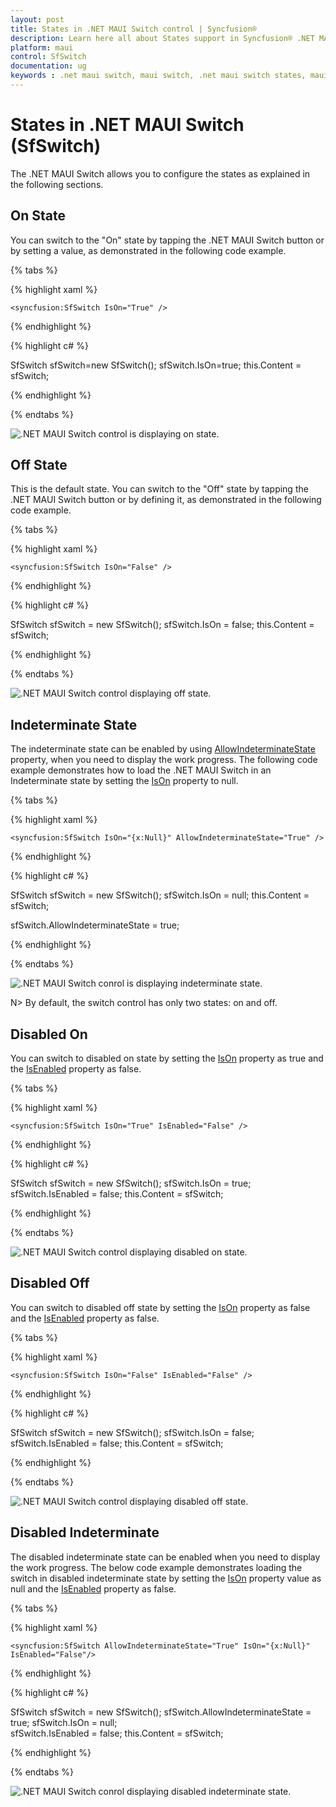 ```yaml
---
layout: post
title: States in .NET MAUI Switch control | Syncfusion®
description: Learn here all about States support in Syncfusion® .NET MAUI Switch (SfSwitch) control, its elements, and more.
platform: maui
control: SfSwitch
documentation: ug
keywords : .net maui switch, maui switch, .net maui switch states, maui switch state.
---
```


# States in .NET MAUI Switch (SfSwitch)

The .NET MAUI Switch allows you to configure the states as explained in the following sections.

## On State

You can switch to the "On" state by tapping the .NET MAUI Switch button or by setting a value, as demonstrated in the following code example.

{% tabs %}

{% highlight xaml %}

    <syncfusion:SfSwitch IsOn="True" />

{% endhighlight %}

{% highlight c# %}

SfSwitch sfSwitch=new SfSwitch();
sfSwitch.IsOn=true;
this.Content = sfSwitch;

{% endhighlight %}

{% endtabs %}

![.NET MAUI Switch control is displaying on state.](images/States/net-maui-switch-state-on.png)

## Off State

This is the default state. You can switch to the "Off" state by tapping the .NET MAUI Switch button or by defining it, as demonstrated in the following code example.

{% tabs %}

{% highlight xaml %}

    <syncfusion:SfSwitch IsOn="False" />

{% endhighlight %}

{% highlight c# %}

SfSwitch sfSwitch = new SfSwitch();
sfSwitch.IsOn = false;
this.Content = sfSwitch;

{% endhighlight %}

{% endtabs %}

![.NET MAUI Switch control displaying off state.](images/States/net-maui-switch-state-off.png)

## Indeterminate State

The indeterminate state can be enabled by using [AllowIndeterminateState](https://help.syncfusion.com/cr/maui/Syncfusion.Maui.Buttons.SfSwitch.html#Syncfusion_Maui_Buttons_SfSwitch_AllowIndeterminateState) property, when you need to display the work progress. The following code example demonstrates how to load the .NET MAUI Switch in an Indeterminate state by setting the [IsOn](https://help.syncfusion.com/cr/maui/Syncfusion.Maui.Buttons.SfSwitch.html#Syncfusion_Maui_Buttons_SfSwitch_IsOn) property to null.

{% tabs %}

{% highlight xaml %}

    <syncfusion:SfSwitch IsOn="{x:Null}" AllowIndeterminateState="True" />    

{% endhighlight %}

{% highlight c# %}

SfSwitch sfSwitch = new SfSwitch();
sfSwitch.IsOn = null;
this.Content = sfSwitch;

sfSwitch.AllowIndeterminateState = true;

{% endhighlight %}

{% endtabs %}

![.NET MAUI Switch conrol is displaying indeterminate state.](images/States/net-maui-switch-indeterminate.png)

N> By default, the switch control has only two states: on and off.

## Disabled On

You can switch to disabled on state by setting the [IsOn](https://help.syncfusion.com/cr/maui/Syncfusion.Maui.Buttons.SfSwitch.html#Syncfusion_Maui_Buttons_SfSwitch_IsOn) property as true and the [IsEnabled](https://help.syncfusion.com/cr/maui/Syncfusion.Maui.Buttons.SfSwitch.html#Syncfusion_Maui_Buttons_SfSwitch_IsEnabled) property as false.

{% tabs %}

{% highlight xaml %}

    <syncfusion:SfSwitch IsOn="True" IsEnabled="False" />

{% endhighlight %}

{% highlight c# %}

SfSwitch sfSwitch = new SfSwitch();
sfSwitch.IsOn = true;
sfSwitch.IsEnabled = false;
this.Content = sfSwitch;

{% endhighlight %}

{% endtabs %}

![.NET MAUI Switch control displaying disabled on state.](images/States/net-maui-switch-disabled-on.png)

## Disabled Off

You can switch to disabled off state by setting the [IsOn](https://help.syncfusion.com/cr/maui/Syncfusion.Maui.Buttons.SfSwitch.html#Syncfusion_Maui_Buttons_SfSwitch_IsOn) property as false and the [IsEnabled](https://help.syncfusion.com/cr/maui/Syncfusion.Maui.Buttons.SfSwitch.html#Syncfusion_Maui_Buttons_SfSwitch_IsEnabled) property as false.

{% tabs %}

{% highlight xaml %}

    <syncfusion:SfSwitch IsOn="False" IsEnabled="False" />

{% endhighlight %}

{% highlight c# %}

SfSwitch sfSwitch = new SfSwitch();
sfSwitch.IsOn = false;
sfSwitch.IsEnabled = false;
this.Content = sfSwitch;

{% endhighlight %}

{% endtabs %}

![.NET MAUI Switch control displaying disabled off state.](images/States/net-maui-switch-disabled-off.png)

## Disabled Indeterminate

The disabled indeterminate state can be enabled when you need to display the work progress. The below code example demonstrates loading the switch in disabled indeterminate state by setting the [IsOn](https://help.syncfusion.com/cr/maui/Syncfusion.Maui.Buttons.SfSwitch.html#Syncfusion_Maui_Buttons_SfSwitch_IsOn) property value as null and the [IsEnabled](https://help.syncfusion.com/cr/maui/Syncfusion.Maui.Buttons.SfSwitch.html#Syncfusion_Maui_Buttons_SfSwitch_IsEnabled) property as false.

{% tabs %}

{% highlight xaml %}

    <syncfusion:SfSwitch AllowIndeterminateState="True" IsOn="{x:Null}" IsEnabled="False"/>      

{% endhighlight %}

{% highlight c# %}

SfSwitch sfSwitch = new SfSwitch();
sfSwitch.AllowIndeterminateState = true;
sfSwitch.IsOn = null;          
sfSwitch.IsEnabled = false;
this.Content = sfSwitch;

{% endhighlight %}

{% endtabs %}

![.NET MAUI Switch conrol displaying disabled indeterminate state.](images/States/net-maui-switch-disabled-indeterminate.png)
